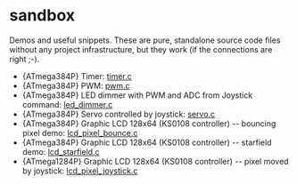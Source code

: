 # sandbox

Demos and useful snippets. These are pure, standalone source code files without any project infrastructure, but they work (if the connections are right ;-). 
* {ATmega384P} Timer: [timer.c](https://github.com/acgrama/electronics-sandbox/blob/master/timer.c)
* {ATmega384P} PWM: [pwm.c](https://github.com/acgrama/electronics-sandbox/blob/master/pwm.c)
* {ATmega384P} LED dimmer with PWM and ADC from Joystick command: [led_dimmer.c](https://github.com/acgrama/electronics-sandbox/blob/master/led_dimmer.c)
* {ATmega384P} Servo controlled by joystick: [servo.c](https://github.com/acgrama/electronics-sandbox/blob/master/servo.c)
* {ATmega384P} Graphic LCD 128x64 (KS0108 controller) -- bouncing pixel demo: [lcd_pixel_bounce.c](https://github.com/acgrama/electronics-sandbox/blob/master/lcd_pixel_bounce.c)
* {ATmega384P} Graphic LCD 128x64 (KS0108 controller) -- starfield demo: [lcd_starfield.c](https://github.com/acgrama/electronics-sandbox/blob/master/lcd_starfield.c)
* {ATmega1284P} Graphic LCD 128x64 (KS0108 controller) -- pixel moved by joystick: [lcd_pixel_joystick.c](https://github.com/acgrama/electronics-sandbox/blob/master/atmega1284p/lcd_pixel_joystick.c)

